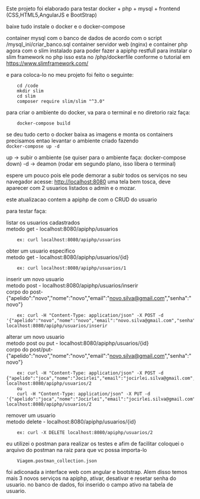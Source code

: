 Este projeto foi elaborado para testar docker + php + mysql + frontend (CSS,HTML5,AngularJS e BootStrap)

baixe tudo
instale o docker e o docker-compose


container mysql com o banco de dados de acordo com o script /mysql_ini/criar_banco.sql
container servidor web (nginx) e container php agora com o slim instalado para poder fazer a apiphp restfull
para instalar o slim framework no php isso esta no /php/dockerfile conforme o tutorial em <https://www.slimframework.com/>

e para coloca-lo no meu projeto foi feito o seguinte:  
```	
	cd /code
	mkdir slim
	cd slim
	composer require slim/slim "^3.0"
```
  
para criar o ambiente do docker, va para o terminal e no diretorio raiz faça:  
```	
	docker-compose build 
```
 
se deu tudo certo o docker baixa as imagens e monta os containers
precisamos entao levantar o ambiente criado fazendo  
```	docker-compose up -d ```

up -> subir o ambiente (se quiser para o ambiente faça: docker-compose down)
-d -> deamon (rodar em segundo plano, isso libera o terminal)

espere um pouco pois ele pode demorar a subir todos os serviços
no seu navegador acesse: <http://localhost:8080>
uma tela bem tosca, deve aparecer com 2 usuarios listados o admin e o mozar.

este atualizacao contem a apiphp de com o CRUD do usuario

para testar faça:

listar os usuarios cadastrados  
	metodo get - localhost:8080/apiphp/usuarios  
```	
	ex: curl localhost:8080/apiphp/usuarios
```

obter um usuario especifico  
	metodo get - localhost:8080/apiphp/usuarios/{id}  
```
	ex: curl localhost:8080/apiphp/usuarios/1 
```

inserir um novo usuario  
	metodo post - localhost:8080/apiphp/usuarios/inserir  
        corpo do post- {"apelido":"novo","nome":"novo","email":"novo.silva@gmail.com","senha":"novo"}  
```
	ex: curl -H "Content-Type: application/json" -X POST -d '{"apelido":"novo","nome":"novo","email":"novo.silva@gmail.com","senha":"novo"}' localhost:8080/apiphp/usuarios/inserir
```

alterar um novo usuario  
	metodo post ou put - localhost:8080/apiphp/usuarios/{id}  
        corpo do post/put- {"apelido":"novo","nome":"novo","email":"novo.silva@gmail.com","senha":"novo"}  
```
	ex: curl -H "Content-Type: application/json" -X POST -d {"apelido":"joca","nome":"Jocirlei","email":"jocirlei.silva@gmail.com","senha":"123"}' localhost:8080/apiphp/usuarios/2
	ou
	curl -H "Content-Type: application/json" -X PUT -d '{"apelido":"joca","nome":"Jocirlei","email":"jocirlei.silva@gmail.com","senha":"123"}' localhost:8080/apiphp/usuarios/2
```
remover um usuario  
	metodo delete - localhost:8080/apiphp/usuarios/{id}  
```
	ex: curl -X DELETE localhost:8080/apiphp/usuarios/2
```

eu utilizei o postman para realizar os testes e afim de facilitar coloquei o arquivo do postman na raiz para que vc possa importa-lo 
```
	Viagem.postman_collection.json
```


foi adiconada a interface web com angular e bootstrap. Alem disso temos mais 3 novos serviços na apiphp, ativar, desativar e resetar senha do usuario. 
no banco de dados, foi inserido o campo ativo na tabela de usuario.






